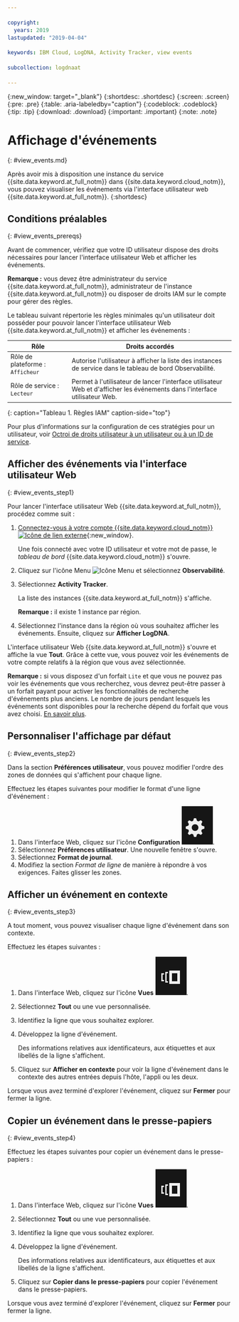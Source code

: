 ```yaml
---

copyright:
  years: 2019
lastupdated: "2019-04-04"

keywords: IBM Cloud, LogDNA, Activity Tracker, view events

subcollection: logdnaat

---
```


{:new_window: target="_blank"}
{:shortdesc: .shortdesc}
{:screen: .screen}
{:pre: .pre}
{:table: .aria-labeledby="caption"}
{:codeblock: .codeblock}
{:tip: .tip}
{:download: .download}
{:important: .important}
{:note: .note}


# Affichage d'événements
{: #view_events.md}

Après avoir mis à disposition une instance du service {{site.data.keyword.at_full_notm}} dans {{site.data.keyword.cloud_notm}}, vous pouvez visualiser les événements via l'interface utilisateur web {{site.data.keyword.at_full_notm}}.
{:shortdesc}


## Conditions préalables
{: #view_events_prereqs}

Avant de commencer, vérifiez que votre ID utilisateur dispose des droits nécessaires pour lancer l'interface utilisateur Web et afficher les événements.  

**Remarque :** vous devez être administrateur du service {{site.data.keyword.at_full_notm}}, administrateur de l'instance {{site.data.keyword.at_full_notm}} ou disposer de droits IAM sur le compte pour gérer des règles.

Le tableau suivant répertorie les règles minimales qu'un utilisateur doit posséder pour pouvoir lancer l'interface utilisateur Web {{site.data.keyword.at_full_notm}} et afficher les événements :

|Rôle | Droits accordés            |
|---------------------------|-------------------------------|  
|  Rôle de plateforme : `Afficheur `     | Autorise l'utilisateur à afficher la liste des instances de service dans le tableau de bord Observabilité. |
| Rôle de service : `Lecteur`      | Permet à l'utilisateur de lancer l'interface utilisateur Web et d'afficher les événements dans l'interface utilisateur Web. |
{: caption="Tableau 1. Règles IAM" caption-side="top"} 

Pour plus d'informations sur la configuration de ces stratégies pour un utilisateur, voir [Octroi de droits utilisateur à un utilisateur ou à un ID de service](/docs/services/Activity-Tracker-with-LogDNA?topic=logdnaat-iam_view_events#iam_view_events).


## Afficher des événements via l'interface utilisateur Web
{: #view_events_step1}

Pour lancer l'interface utilisateur Web {{site.data.keyword.at_full_notm}}, procédez comme suit :

1. [Connectez-vous à votre compte {{site.data.keyword.cloud_notm}} ![Icône de lien externe](../../icons/launch-glyph.svg "Icône de lien externe")](https://cloud.ibm.com/login){:new_window}.

	Une fois connecté avec votre ID utilisateur et votre mot de passe, le *tableau de bord* {{site.data.keyword.cloud_notm}} s'ouvre.

2. Cliquez sur l'icône Menu ![Icône Menu](../../icons/icon_hamburger.svg) et sélectionnez **Observabilité**.  

3. Sélectionnez **Activity Tracker**. 

    La liste des instances {{site.data.keyword.at_full_notm}} s'affiche.

    **Remarque :** il existe 1 instance par région.

4. Sélectionnez l'instance dans la région où vous souhaitez afficher les événements. Ensuite, cliquez sur **Afficher LogDNA**.

L'interface utilisateur Web {{site.data.keyword.at_full_notm}} s'ouvre et affiche la vue **Tout**. Grâce à cette vue, vous pouvez voir les événements de votre compte relatifs à la région que vous avez sélectionnée. 

**Remarque :** si vous disposez d'un forfait `Lite` et que vous ne pouvez pas voir les événements que vous recherchez, vous devrez peut-être passer à un forfait payant pour activer les fonctionnalités de recherche d'événements plus anciens. Le nombre de jours pendant lesquels les événements sont disponibles pour la recherche dépend du forfait que vous avez choisi. [En savoir plus](/docs/services/Activity-Tracker-with-LogDNA?topic=logdnaat-service_plan#service_plan).


## Personnaliser l'affichage par défaut
{: #view_events_step2}

Dans la section **Préférences utilisateur**, vous pouvez modifier l'ordre des zones de données qui s'affichent pour chaque ligne.

Effectuez les étapes suivantes pour modifier le format d'une ligne d'événement : 

1. Dans l'interface Web, cliquez sur l'icône **Configuration** ![Icône Configuration](images/admin.png "Icône Admin"). 
2. Sélectionnez **Préférences utilisateur**. Une nouvelle fenêtre s'ouvre.
3. Sélectionnez **Format de journal**.
4. Modifiez la section *Format de ligne* de manière à répondre à vos exigences. Faites glisser les zones.




## Afficher un événement en contexte
{: #view_events_step3}

A tout moment, vous pouvez visualiser chaque ligne d'événement dans son contexte. 

Effectuez les étapes suivantes : 

1. Dans l'interface Web, cliquez sur l'icône **Vues** ![Icône Configuration](images/views.png "Icône Configuration").
2. Sélectionnez **Tout** ou une vue personnalisée.
3. Identifiez la ligne que vous souhaitez explorer.
4. Développez la ligne d'événement. 

    Des informations relatives aux identificateurs, aux étiquettes et aux libellés de la ligne s'affichent.

5. Cliquez sur **Afficher en contexte** pour voir la ligne d'événement dans le contexte des autres entrées depuis l'hôte, l'appli ou les deux.

Lorsque vous avez terminé d'explorer l'événement, cliquez sur **Fermer** pour fermer la ligne.




## Copier un événement dans le presse-papiers
{: #view_events_step4}


Effectuez les étapes suivantes pour copier un événement dans le presse-papiers :  

1. Dans l'interface Web, cliquez sur l'icône **Vues** ![Icône Configuration](images/views.png "Icône Configuration").
2. Sélectionnez **Tout** ou une vue personnalisée.
3. Identifiez la ligne que vous souhaitez explorer.
4. Développez la ligne d'événement. 

    Des informations relatives aux identificateurs, aux étiquettes et aux libellés de la ligne s'affichent.

5. Cliquez sur **Copier dans le presse-papiers** pour copier l'événement dans le presse-papiers.

Lorsque vous avez terminé d'explorer l'événement, cliquez sur **Fermer** pour fermer la ligne.




